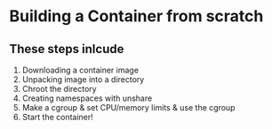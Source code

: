 # Building a Container from scratch
## These steps inlcude
1. Downloading a container image
2. Unpacking image into a directory
3. Chroot the directory
4. Creating namespaces with unshare
5. Make a cgroup & set CPU/memory limits & use the cgroup
6. Start the container!